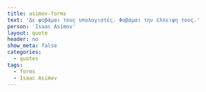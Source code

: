 ```yaml
---
title: asimov-forms
text: 'Δε φοβάμαι τους υπολογιστές. Φοβάμαι την έλλειψη τους.'
person: 'Isaac Asimov'
layout: quote
header: no
show_meta: false
categories:
  - quotes
tags:
  - forms
  - Isaac Asimov
---
```

